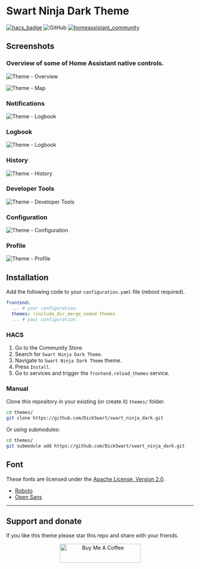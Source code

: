 # Swart Ninja Dark Theme

[![hacs_badge](https://img.shields.io/badge/HACS-Default-orange.svg?style=flat-square)](https://github.com/custom-components/hacs)
![GitHub](https://img.shields.io/github/license/dickswart/swart_ninja_dark_theme?style=flat-square)
[![homeassistant_community](https://img.shields.io/badge/HA%20community-forum-orange?style=flat-square)](https://community.home-assistant.io/t/share-your-themes/22018/260?u=dickswart)

## Screenshots

### Overview of some of Home Assistant native controls.

![Theme - Overview](https://raw.githubusercontent.com/DickSwart/swart_ninja_dark_theme/master/docs/theme-overview.png)

![Theme - Map](https://raw.githubusercontent.com/DickSwart/swart_ninja_dark_theme/master/docs/theme-livingroom.png)

### Notifications

![Theme - Logbook](https://raw.githubusercontent.com/DickSwart/swart_ninja_dark_theme/master/docs/theme-notifications.png)

### Logbook

![Theme - Logbook](https://raw.githubusercontent.com/DickSwart/swart_ninja_dark_theme/master/docs/theme-logbook.png)

### History

![Theme - History](https://raw.githubusercontent.com/DickSwart/swart_ninja_dark_theme/master/docs/theme-history.png)

### Developer Tools

![Theme - Developer Tools](https://raw.githubusercontent.com/DickSwart/swart_ninja_dark_theme/master/docs/theme-developer-tools.png)

### Configuration

![Theme - Configuration](https://raw.githubusercontent.com/DickSwart/swart_ninja_dark_theme/master/docs/theme-configuration.png)

### Profile

![Theme - Profile](https://raw.githubusercontent.com/DickSwart/swart_ninja_dark_theme/master/docs/theme-profile.png)

## Installation

Add the following code to your `configuration.yaml` file (reboot required).

```yaml
frontend:
  ... # your configuration.
  themes: !include_dir_merge_named themes
  ... # your configuration.
```

### HACS

1. Go to the Community Store.
2. Search for `Swart Ninja Dark Theme`.
3. Navigate to `Swart Ninja Dark Theme` theme.
4. Press `Install`.
5. Go to services and trigger the `frontend.reload_themes` service.

### Manual

Clone this repository in your existing (or create it) `themes/` folder.

```bash
cd themes/
git clone https://github.com/DickSwart/swart_ninja_dark.git
```

Or using submodules:

```bash
cd themes/
git submodule add https://github.com/DickSwart/swart_ninja_dark.git
```

## Font

These fonts are licensed under the [Apache License, Version 2.0](http://www.apache.org/licenses/LICENSE-2.0).

- [Roboto](https://fonts.google.com/specimen/Roboto)
- [Open Sans](https://fonts.google.com/specimen/Open+Sans)

---

## Support and donate
If you like this theme please star this repo and share with your friends.
<p align="center">
<a href="https://www.buymeacoffee.com/swartninja" target="_blank"><img src="https://cdn.buymeacoffee.com/buttons/lato-black.png" alt="Buy Me A Coffee" style="height: 51px !important;width: 217px !important;" ></a>
</p>